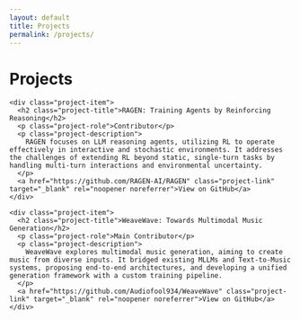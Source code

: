 ```yaml
---
layout: default
title: Projects
permalink: /projects/
---
```


<div class="page">
  <h1 class="page-title">Projects</h1>
  <div class="projects-list">

    <div class="project-item">
      <h2 class="project-title">RAGEN: Training Agents by Reinforcing Reasoning</h2>
      <p class="project-role">Contributor</p>
      <p class="project-description">
        RAGEN focuses on LLM reasoning agents, utilizing RL to operate effectively in interactive and stochastic environments. It addresses the challenges of extending RL beyond static, single-turn tasks by handling multi-turn interactions and environmental uncertainty.
      </p>
      <a href="https://github.com/RAGEN-AI/RAGEN" class="project-link" target="_blank" rel="noopener noreferrer">View on GitHub</a>
    </div>

    <div class="project-item">
      <h2 class="project-title">WeaveWave: Towards Multimodal Music Generation</h2>
      <p class="project-role">Main Contributor</p>
      <p class="project-description">
        WeaveWave explores multimodal music generation, aiming to create music from diverse inputs. It bridged existing MLLMs and Text-to-Music systems, proposing end-to-end architectures, and developing a unified generation framework with a custom training pipeline.
      </p>
      <a href="https://github.com/Audiofool934/WeaveWave" class="project-link" target="_blank" rel="noopener noreferrer">View on GitHub</a>
    </div>

  </div>
</div> 